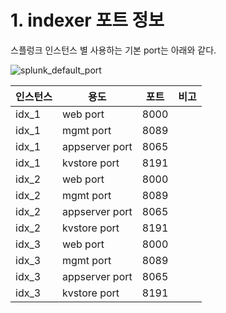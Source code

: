 # 1. indexer 포트 정보

스플렁크 인스턴스 별 사용하는 기본 port는 아래와 같다.

![splunk_default_port](https://user-images.githubusercontent.com/6319057/47469200-9a1b8e00-d83a-11e8-85c0-0dd1a67c81e0.PNG)

인스턴스|용도|포트|비고
---- | ---- | ---- | ----
idx_1|web port|8000|
idx_1|mgmt port|8089|
idx_1|appserver port|8065|
idx_1|kvstore port|8191|
idx_2|web port|8000|
idx_2|mgmt port|8089|
idx_2|appserver port|8065|
idx_2|kvstore port|8191|
idx_3|web port|8000|
idx_3|mgmt port|8089|
idx_3|appserver port|8065|
idx_3|kvstore port|8191|
